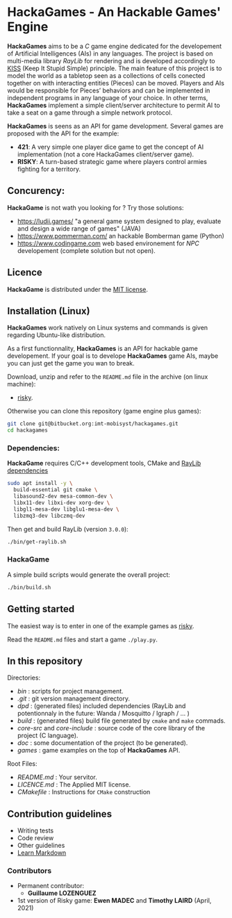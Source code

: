 # HackaGames - An Hackable Games' Engine

**HackaGames** aims to be a *C* game engine dedicated for the developement of Artificial Intelligences (AIs) in any languages.
The project is based on multi-media library *RayLib* for rendering and is developed accordingly to [KISS](https://fr.wikipedia.org/wiki/Principe_KISS)  (Keep It Stupid Simple) principle.
The main feature of this project is to model the world as a tabletop seen as a collections of cells conected together on with 
interacting entities (Pieces) can be moved.
Players and AIs would be responsible for Pieces’ behaviors and can be implemented in independent programs in any language of your choice.
In other terms, **HackaGames** implement a simple client/server architecture to permit AI to take a seat on a game through a simple network protocol.

**HackaGames** is seens as an API for game development.
Several games are proposed with the API for the example:

- **421**: A very simple one player dice game to get the concept of AI implementation (not a core HackaGames client/server game).
- **RISKY**: A turn-based strategic game where players control armies fighting for a territory.

## Concurency:

**HackaGame** is not wath you looking for ? Try those solutions:

- https://ludii.games/ "a general game system designed to play, evaluate and design a wide range of games" (JAVA)
- https://www.pommerman.com/ an hackable Bomberman game (Python)
- https://www.codingame.com web based environement for *NPC* developement (complete solution but not open).

## Licence

**HackaGame** is distributed under the [MIT license](./LICENCE.md).

## Installation (Linux)

**HackaGames** work natively on Linux systems and commands is given regarding Ubuntu-like distribution.

As a first functionnality, **HackaGames** is an API for hackable game developement.
If your goal is to develope **HackaGames** game AIs, maybe you can just get the game you wan to break.

Download, unzip and refer to the `README.md` file in the archive (on linux machine):

- [risky](./hackagames-risky.zip).

Otherwise you can clone this repository (game engine plus games):

```bash
git clone git@bitbucket.org:imt-mobisyst/hackagames.git
cd hackagames
```

### Dependencies:

**HackaGame** requires C/C++ development tools, CMake and [RayLib dependencies](https://github.com/raysan5/raylib/wiki/Working-on-GNU-Linux)

```bash
sudo apt install -y \
  build-essential git cmake \
  libasound2-dev mesa-common-dev \
  libx11-dev libxi-dev xorg-dev \
  libgl1-mesa-dev libglu1-mesa-dev \
  libzmq3-dev libczmq-dev
```

Then get and build RayLib (version `3.0.0`):

```bash
./bin/get-raylib.sh
```
<!--
For mosquitto:

```bash
sudo apt-add-repository ppa:mosquitto-dev/mosquitto-ppa
sudo apt update
sudo apt install mosquitto mosquitto-dev
```
-->

### **HackaGame**

A simple build scripts would generate the overall project:

```bash
./bin/build.sh
```

## Getting started

The easiest way is to enter in one of the example games as [risky](./games/risky).

Read the `README.md` files and start a game `./play.py`.

## In this repository

Directories:

- *bin* : scripts for project management.
- *.git* : git version management directory.
- *dpd* : (generated files) included dependencies (RayLib and potentionnaly in the future: Wanda / Mosquitto / Igraph / ... )
- *build* : (generated files) build file generated by `cmake` and `make` commads.
- *core-src* and *core-include* : source code of the core library of the project (C language).
- *doc* : some documentation of the project (to be generated).
- *games* : game examples on the top of **HackaGames** API.

Root Files:

- *README.md* : Your servitor.
- *LICENCE.md* : The Applied MIT license.
- *CMakefile* : Instructions for `CMake` construction

## Contribution guidelines

* Writing tests
* Code review
* Other guidelines
* [Learn Markdown](https://bitbucket.org/tutorials/markdowndemo)

### Contributors

- Permanent contributor:
  * **Guillaume LOZENGUEZ**
- 1st version of Risky game: **Ewen MADEC** and **Timothy LAIRD** (April, 2021)
